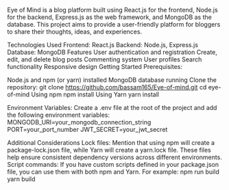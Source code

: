 Eye of Mind is a blog platform built using React.js for the frontend, Node.js for the backend, Express.js as the web framework, and MongoDB as the database. This project aims to provide a user-friendly platform for bloggers to share their thoughts, ideas, and experiences.

Technologies Used
Frontend: React.js
Backend: Node.js, Express.js
Database: MongoDB
Features
User authentication and registration
Create, edit, and delete blog posts
Commenting system
User profiles
Search functionality
Responsive design
Getting Started
Prerequisites:

Node.js and npm (or yarn) installed
MongoDB database running
Clone the repository:
git clone https://github.com/bassam165/Eye-of-mind.git
cd eye-of-mind
Using npm
npm install
Using Yarn
yarn install

Environment Variables:
Create a .env file at the root of the project and add the following environment variables:
MONGODB_URI=your_mongodb_connection_string
PORT=your_port_number
JWT_SECRET=your_jwt_secret

Additional Considerations
Lock files: Mention that using npm will create a package-lock.json file, while Yarn will create a yarn.lock file. These files help ensure consistent dependency versions across different environments.
Script commands: If you have custom scripts defined in your package.json file, you can use them with both npm and Yarn. For example:
npm run build
yarn build
